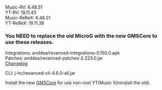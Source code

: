 Music-RV: 6.48.51  
YT-RV: 19.11.43  
Music-ReReX: 6.48.51  
YT-ReReX: 19.11.38  

### **You NEED to replace the old MicroG with the new GMSCore to use these releases.**  
Integrations: anddea/revanced-integrations-0.150.0.apk  
Patches: anddea/revanced-patches-2.223.0.jar  
[Changelog](https://github.com/anddea/revanced-patches/releases/tag/v2.223.0)

CLI: j-hc/revanced-cli-4.6.0-all.jar    

Install the new [GMSCore](https://github.com/ReVanced/GmsCore/releases/latest) for use non-root YT/Music (Uninstall the old).  
